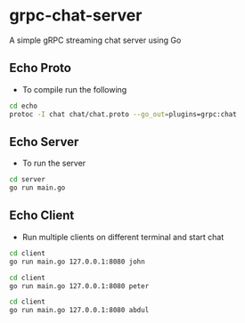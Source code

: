 # grpc-chat-server
A simple gRPC streaming chat server using Go

## Echo Proto
- To compile run the following
```sh
cd echo
protoc -I chat chat/chat.proto --go_out=plugins=grpc:chat
```
## Echo Server
- To run the server
```sh
cd server
go run main.go
```

## Echo Client
- Run multiple clients on different terminal and start chat
```sh
cd client
go run main.go 127.0.0.1:8080 john 
```

```sh
cd client
go run main.go 127.0.0.1:8080 peter 
```

```sh
cd client
go run main.go 127.0.0.1:8080 abdul 
```